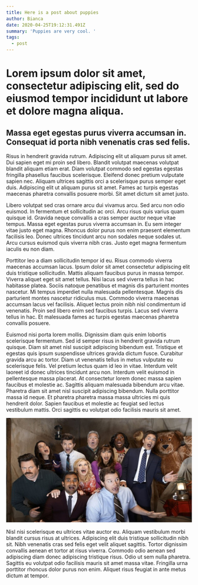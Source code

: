 ```yaml
---
title: Here is a post about puppies
author: Bianca
date: 2020-04-25T19:12:31.491Z
summary: 'Puppies are very cool. '
tags:
  - post
---
```

# Lorem ipsum dolor sit amet, consectetur adipiscing elit, sed do eiusmod tempor incididunt ut labore et dolore magna aliqua. 



## Massa eget egestas purus viverra accumsan in. Consequat id porta nibh venenatis cras sed felis. 

Risus in hendrerit gravida rutrum. Adipiscing elit ut aliquam purus sit amet. Dui sapien eget mi proin sed libero. Blandit volutpat maecenas volutpat blandit aliquam etiam erat. Diam volutpat commodo sed egestas egestas fringilla phasellus faucibus scelerisque. Eleifend donec pretium vulputate sapien nec. Aliquam ultrices sagittis orci a scelerisque purus semper eget duis. Adipiscing elit ut aliquam purus sit amet. Fames ac turpis egestas maecenas pharetra convallis posuere morbi. Sit amet dictum sit amet justo.

Libero volutpat sed cras ornare arcu dui vivamus arcu. Sed arcu non odio euismod. In fermentum et sollicitudin ac orci. Arcu risus quis varius quam quisque id. Gravida neque convallis a cras semper auctor neque vitae tempus. Massa eget egestas purus viverra accumsan in. Eu sem integer vitae justo eget magna. Rhoncus dolor purus non enim praesent elementum facilisis leo. Donec ultrices tincidunt arcu non sodales neque sodales ut. Arcu cursus euismod quis viverra nibh cras. Justo eget magna fermentum iaculis eu non diam.

Porttitor leo a diam sollicitudin tempor id eu. Risus commodo viverra maecenas accumsan lacus. Ipsum dolor sit amet consectetur adipiscing elit duis tristique sollicitudin. Mattis aliquam faucibus purus in massa tempor. Viverra aliquet eget sit amet tellus. Nisi lacus sed viverra tellus in hac habitasse platea. Sociis natoque penatibus et magnis dis parturient montes nascetur. Mi tempus imperdiet nulla malesuada pellentesque. Magnis dis parturient montes nascetur ridiculus mus. Commodo viverra maecenas accumsan lacus vel facilisis. Aliquet lectus proin nibh nisl condimentum id venenatis. Proin sed libero enim sed faucibus turpis. Lacus sed viverra tellus in hac. Et malesuada fames ac turpis egestas maecenas pharetra convallis posuere.

Euismod nisi porta lorem mollis. Dignissim diam quis enim lobortis scelerisque fermentum. Sed id semper risus in hendrerit gravida rutrum quisque. Diam sit amet nisl suscipit adipiscing bibendum est. Tristique et egestas quis ipsum suspendisse ultrices gravida dictum fusce. Curabitur gravida arcu ac tortor. Diam ut venenatis tellus in metus vulputate eu scelerisque felis. Vel pretium lectus quam id leo in vitae. Interdum velit laoreet id donec ultrices tincidunt arcu non. Interdum velit euismod in pellentesque massa placerat. At consectetur lorem donec massa sapien faucibus et molestie ac. Sagittis aliquam malesuada bibendum arcu vitae. Pharetra diam sit amet nisl suscipit adipiscing bibendum. Nulla porttitor massa id neque. Et pharetra pharetra massa massa ultricies mi quis hendrerit dolor. Sapien faucibus et molestie ac feugiat sed lectus vestibulum mattis. Orci sagittis eu volutpat odio facilisis mauris sit amet.

![The cast of Parks & Rec](/assets/blog/images/parksandrecreation.jpg)

Nisl nisi scelerisque eu ultrices vitae auctor eu. Aliquam vestibulum morbi blandit cursus risus at ultrices. Adipiscing elit duis tristique sollicitudin nibh sit. Nibh venenatis cras sed felis eget velit aliquet sagittis. Tortor dignissim convallis aenean et tortor at risus viverra. Commodo odio aenean sed adipiscing diam donec adipiscing tristique risus. Odio ut sem nulla pharetra. Sagittis eu volutpat odio facilisis mauris sit amet massa vitae. Fringilla urna porttitor rhoncus dolor purus non enim. Aliquet risus feugiat in ante metus dictum at tempor.
